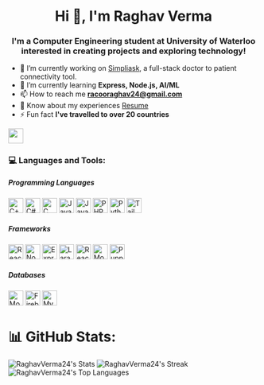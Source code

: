 <h1 align="center">Hi 👋, I'm Raghav Verma</h1>
<h3 align="center">I'm a Computer Engineering student at University of Waterloo interested in creating projects and exploring technology!</h3>

- 🔭 I’m currently working on [Simpliask](https://github.com/RaghavVerma24/SimpliAsk), a full-stack doctor to patient connectivity tool.
- 🌱 I’m currently learning **Express, Node.js, AI/ML**
- 📫 How to reach me **racooraghav24@gmail.com**
- 📄 Know about my experiences [Resume](https://flowcv.com/resume/fsg3b5ogir)
- ⚡ Fun fact **I've travelled to over 20 countries**

<a href="https://www.linkedin.com/in/raghavverm/" target="_blank"><img src="https://img.shields.io/badge/-LinkedIn-blue?style=flat-square&logo=Linkedin&logoColor=white" height="30"></a>

<h3 align="left">💻 Languages and Tools:</h3>

<h5 align="left">Programming Languages</h5>
<p align="left"> 
  <img src="https://img.shields.io/badge/C++-00599C.svg?style=for-the-badge&logo=c%2B%2B&logoColor=white" alt="C++" height="30" />
  <img src="https://img.shields.io/badge/C%23-239120.svg?style=for-the-badge&logo=c-sharp&logoColor=white" alt="C#" height="30" />
  <img src="https://img.shields.io/badge/C-00599C.svg?style=for-the-badge&logo=c&logoColor=white" alt="C" height="30" />
  <img src="https://img.shields.io/badge/Java-ED8B00.svg?style=for-the-badge&logo=java&logoColor=white" alt="Java" height="30" />
  <img src="https://img.shields.io/badge/JavaScript-F7DF1E.svg?style=for-the-badge&logo=javascript&logoColor=black" alt="JavaScript" height="30" />
  <img src="https://img.shields.io/badge/PHP-777BB4.svg?style=for-the-badge&logo=php&logoColor=white" alt="PHP" height="30" />
  <img src="https://img.shields.io/badge/Python-3776AB.svg?style=for-the-badge&logo=python&logoColor=white" alt="Python" height="30" />
  <img src="https://img.shields.io/badge/Tailwind%20CSS-38B2AC.svg?style=for-the-badge&logo=tailwind-css&logoColor=white" alt="Tailwind CSS" height="30" />
</p>

<h5 align="left">Frameworks</h5>
<p align="left"> 
  <img src="https://img.shields.io/badge/React-20232A?style=for-the-badge&logo=react&logoColor=61DAFB" alt="React" height="30">
  <img src="https://img.shields.io/badge/Node.js-43853D?style=for-the-badge&logo=node.js&logoColor=white" alt="Node.js" height="30">
  <img src="https://img.shields.io/badge/Express.js-000000?style=for-the-badge&logo=express&logoColor=white" alt="Express" height="30">
  <img src="https://img.shields.io/badge/Laravel-FF2D20?style=for-the-badge&logo=laravel&logoColor=white" alt="Laravel" height="30">
  <img src="https://img.shields.io/badge/React_Native-20232A?style=for-the-badge&logo=react&logoColor=61DAFB" alt="React Native" height="30">
  <img src="https://img.shields.io/badge/Mocha-8D6748?style=for-the-badge&logo=mocha&logoColor=white" alt="Mocha" height="30">
  <img src="https://img.shields.io/badge/Puppeteer-40B5A4?style=for-the-badge&logo=puppeteer&logoColor=white" alt="Puppeteer" height="30">
</p>

<h5 align="left">Databases</h5>
<p align="left"> 
  <img src="https://img.shields.io/badge/MongoDB-4EA94B?style=for-the-badge&logo=mongodb&logoColor=white" alt="MongoDB" height="30">
  <img src="https://img.shields.io/badge/Firebase-FFCA28?style=for-the-badge&logo=firebase&logoColor=black" alt="Firebase" height="30">
  <img src="https://img.shields.io/badge/MySQL-4479A1?style=for-the-badge&logo=mysql&logoColor=white" alt="MySQL" height="30">
</p>

# 📊 GitHub Stats:
![RaghavVerma24's Stats](https://github-readme-stats.vercel.app/api?username=RaghavVerma24&theme=vue-dark&show_icons=true&hide_border=true&count_private=true)
![RaghavVerma24's Streak](https://github-readme-streak-stats.herokuapp.com/?user=RaghavVerma24&theme=vue-dark&hide_border=true)
![RaghavVerma24's Top Languages](https://github-readme-stats.vercel.app/api/top-langs/?username=RaghavVerma24&theme=vue-dark&show_icons=true&hide_border=true&layout=compact)
